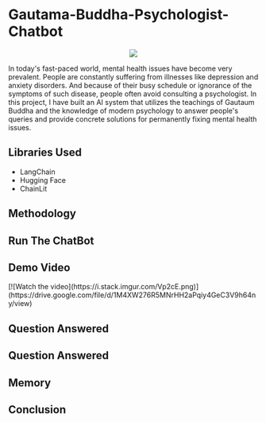 # Gautama-Buddha-Psychologist-Chatbot
<p align="center">
<img src="https://e0.pxfuel.com/wallpapers/344/189/desktop-wallpaper-buddha-anime-buddhist-art.jpg">
</p>
<p>In today's fast-paced world, mental health issues have become very prevalent. People are constantly suffering from illnesses like depression and anxiety disorders. And because of their busy schedule or ignorance of the symptoms of such disease, people often avoid consulting a psychologist. In this project, I have built an AI system that utilizes the teachings of Gautaum Buddha and the knowledge of modern psychology to answer people's queries and provide concrete solutions for permanently fixing mental health issues. </p>
<h2>Libraries Used</h2>
<ul>
  <li>LangChain</li>
  <li>Hugging Face</li>
  <li>ChainLit</li>
</ul>
<h2>Methodology</h2>
<h2>Run The ChatBot</h2>
<h2>Demo Video</h2>
[![Watch the video](https://i.stack.imgur.com/Vp2cE.png)](https://drive.google.com/file/d/1M4XW276R5MNrHH2aPqiy4GeC3V9h64ny/view)

<h2>Question Answered</h2>



<h2>Question Answered</h2>
<h2>Memory</h2>
<h2>Conclusion</h2>



